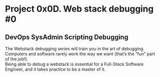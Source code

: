 # Project 0x0D. Web stack debugging #0
## DevOps SysAdmin Scripting Debugging
The Webstack debugging series will train you in the art of debugging. Computers and software rarely work the way we want (that’s the “fun” part of the job!).  
Being able to debug a webstack is essential for a Full-Stack Software Engineer, and it takes practice to be a master of it.
